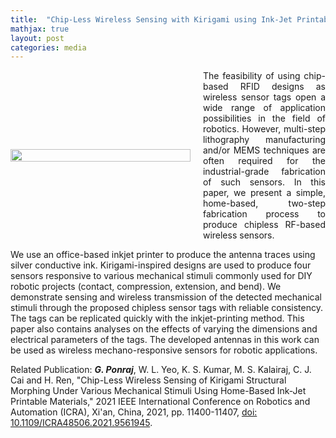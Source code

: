 ```yaml
---
title:  "Chip-Less Wireless Sensing with Kirigami using Ink-Jet Printable Materials"
mathjax: true
layout: post
categories: media
---
```

<style>
  .container {
  display: flex;
  align-items: center;
  justify-content: space-around;
}

img {
}

.text {
  padding-left: 20px;
}
</style>

<div class="container">
      <div class="image" style="flex-basis: 4000px">
        <img src="/GodwinPonraj/assets/Fig_RFID_printing.jpg" width = "100%" height = "100%">
      </div>
      <div class="text" align="justify">
        The feasibility of using chip-based RFID designs as wireless sensor tags open a wide range of application possibilities in the field of robotics. However, multi-step lithography manufacturing and/or MEMS techniques are often required for the industrial-grade fabrication of such sensors. In this paper, we present a simple, home-based, two-step fabrication process to produce chipless RF-based wireless sensors.
      </div>
</div>


We use an office-based inkjet printer to produce the antenna traces using silver conductive ink. Kirigami-inspired designs are used to produce four sensors responsive to various mechanical stimuli commonly used for DIY robotic projects (contact, compression, extension, and bend). We demonstrate sensing and wireless transmission of the detected mechanical stimuli through the proposed chipless sensor tags with reliable consistency. The tags can be replicated quickly with the inkjet-printing method. This paper also contains analyses on the effects of varying the dimensions and electrical parameters of the tags. The developed antennas in this work can be used as wireless mechano-responsive sensors for robotic applications.

Related Publication: **_G. Ponraj_**, W. L. Yeo, K. S. Kumar, M. S. Kalairaj, C. J. Cai and H. Ren, "Chip-Less Wireless Sensing of Kirigami Structural Morphing Under Various Mechanical Stimuli Using Home-Based Ink-Jet Printable Materials," 2021 IEEE International Conference on Robotics and Automation (ICRA), Xi'an, China, 2021, pp. 11400-11407, [doi: 10.1109/ICRA48506.2021.9561945](https://ieeexplore.ieee.org/document/9561945).
